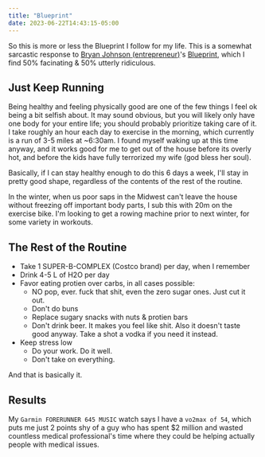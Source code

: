 ```yaml
---
title: "Blueprint"
date: 2023-06-22T14:43:15-05:00
---
```


So this is more or less the Blueprint I follow for my life.  This is a somewhat sarcastic response to [Bryan Johnson (entrepreneur)](https://en.wikipedia.org/wiki/Bryan_Johnson_(entrepreneur))'s [Blueprint](https://blueprint.bryanjohnson.co/), which I find 50% facinating & 50% utterly ridiculous.


## Just Keep Running

Being healthy and feeling physically good are one of the few things I feel ok being a bit selfish about.  It may sound obvious, but you will likely only have one body for your entire life; you should probably prioritize taking care of it.  I take roughly an hour each day to exercise in the morning, which currently is a run of 3-5 miles at ~6:30am.  I found myself waking up at this time anyway, and it works good for me to get out of the house before its overly hot, and before the kids have fully terrorized my wife (god bless her soul).

Basically, if I can stay healthy enough to do this 6 days a week, I'll stay in pretty good shape, regardless of the contents of the rest of the routine.

In the winter, when us poor saps in the Midwest can't leave the house without freezing off important body parts, I sub this with 20m on the exercise bike.  I'm looking to get a rowing machine prior to next winter, for some variety in workouts.

## The Rest of the Routine

* Take 1 SUPER-B-COMPLEX (Costco brand) per day, when I remember
* Drink 4-5 L of H2O per day
* Favor eating protien over carbs, in all cases possible:
  - NO pop, ever.  fuck that shit, even the zero sugar ones.  Just cut it out.
  - Don't do buns
  - Replace sugary snacks with nuts & protien bars
  - Don't drink beer.  It makes you feel like shit.  Also it doesn't taste good anyway.  Take a shot a vodka if you need it instead.
* Keep stress low
  - Do your work.  Do it well.
  - Don't take on everything.

And that is basically it.

## Results

My `Garmin FORERUNNER 645 MUSIC` watch says I have a `vo2max of 54`, which puts me just 2 points shy of a guy who has spent $2 million and wasted countless medical professional's time where they could be helping actually people with medical issues.
